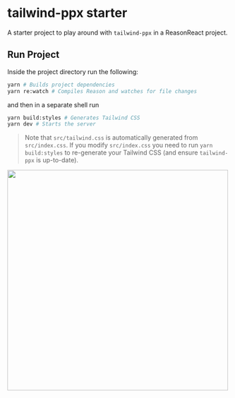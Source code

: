 # tailwind-ppx starter

A starter project to play around with `tailwind-ppx` in a ReasonReact project.

## Run Project

Inside the project directory run the following:

```sh
yarn # Builds project dependencies
yarn re:watch # Compiles Reason and watches for file changes
```

and then in a separate shell run

```sh
yarn build:styles # Generates Tailwind CSS
yarn dev # Starts the server
```

> Note that `src/tailwind.css` is automatically generated from `src/index.css`.
> If you modify `src/index.css` you need to run `yarn build:styles` to
> re-generate your Tailwind CSS (and ensure `tailwind-ppx` is up-to-date).

<img src="./LandingPage.png" height="500" width="500">
